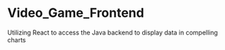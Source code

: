 # Video_Game_Frontend
Utilizing React to access the Java backend to display data in compelling charts
